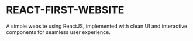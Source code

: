 # REACT-FIRST-WEBSITE

A simple website using ReactJS, implemented with clean UI and interactive components for seamless user experience.
